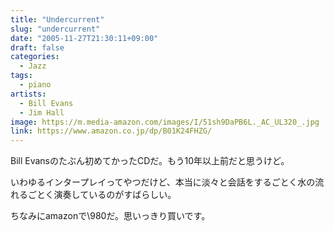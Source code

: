 ```yaml
---
title: "Undercurrent"
slug: "undercurrent"
date: "2005-11-27T21:30:11+09:00"
draft: false
categories:
  - Jazz
tags: 
  - piano
artists:
  - Bill Evans
  - Jim Hall
image: https://m.media-amazon.com/images/I/51sh9DaPB6L._AC_UL320_.jpg
link: https://www.amazon.co.jp/dp/B01K24FHZG/
---
```

Bill Evansのたぶん初めてかったCDだ。もう10年以上前だと思うけど。 
<!--more-->
いわゆるインタープレイってやつだけど、本当に淡々と会話をするごとく水の流れるごとく演奏しているのがすばらしい。 

ちなみにamazonで\980だ。思いっきり買いです。
